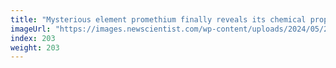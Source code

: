 ```yaml
---
title: "Mysterious element promethium finally reveals its chemical properties"
imageUrl: "https://images.newscientist.com/wp-content/uploads/2024/05/21154237/SEI_205363391.jpg?width=788"
index: 203
weight: 203
---
```

